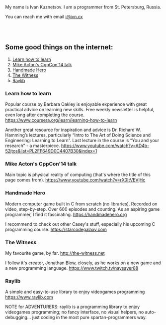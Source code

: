 <br/>

My name is Ivan Kuznetsov. I am a programmer from St. Petersburg, Russia. 

You can reach me with email <i@ivn.cx>

<br/>

<br/>

## Some good things on the internet:

1. [Learn how to learn](#learn_how_to_learn)
2. [Mike Acton's CppCon'14 talk](#mike_acton_talk)
3. [Handmade Hero](#handmade_hero)
4. [The Witness](#the_witness)
5. [Raylib](#raylib)

### Learn how to learn

<a name="learn_how_to_learn"/>

Popular course by Barbara Oakley is enjoyable experience with great practical advice on learning new skills. Free weekly newsletter is helpful, even long after completing the course.
<https://www.coursera.org/learn/learning-how-to-learn>

Another great resource for inspiration and advice is Dr. Richard W. Hamming’s lectures, particularly “Intro to The Art of Doing Science and Engineering: Learning to Learn”. Last lecture in the course is “You and your research” - a masterpiece.
<https://www.youtube.com/watch?v=AD4b-52jtos&list=PL2FF649D0C4407B30&index=1>

### Mike Acton's CppCon'14 talk

<a name="mike_acton_talk"/>

Main topic is physical reality of computing (that's where the title of this page comes from).
<https://www.youtube.com/watch?v=rX0ItVEVjHc>

### Handmade Hero

<a name="handmade_hero"/>

Modern computer game built in C from scratch (no libraries). Recorded on video, step-by-step. Over 600 episodes and counting. As an aspiring game programmer, I find it fascinating.
<https://handmadehero.org>

I recommend to check out other Casey's stuff, especially his upcoming C programming course.
<https://starcodegalaxy.com>

### The Witness

<a name="the_witness"/>

My favourite game, by far.
<http://the-witness.net>

I follow it's creator, Jonathan Blow, closely, as he works on a new game and a new programming language. 
<https://www.twitch.tv/naysayer88>

### Raylib

<a name="raylib"/>

A simple and easy-to-use library to enjoy videogames programming <https://www.raylib.com>

NOTE for ADVENTURERS: raylib is a programming library to enjoy videogames programming; no fancy interface, no visual helpers, no auto-debugging... just coding in the most pure spartan-programmers way.
